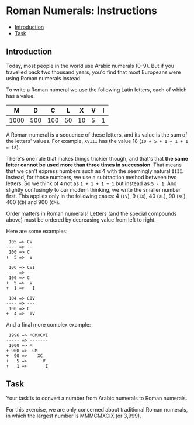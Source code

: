 # Roman Numerals: Instructions

- [Introduction](#introduction)
- [Task](#task)

## Introduction

Today, most people in the world use Arabic numerals (0–9). But if you travelled
back two thousand years, you'd find that most Europeans were using Roman
numerals instead.

To write a Roman numeral we use the following Latin letters, each of which has a
value:

| M    | D   | C   | L   | X   | V   | I   |
| ---- | --- | --- | --- | --- | --- | --- |
| 1000 | 500 | 100 | 50  | 10  | 5   | 1   |

A Roman numeral is a sequence of these letters, and its value is the sum of the
letters' values. For example, `XVIII` has the value 18
(`10 + 5 + 1 + 1 + 1 = 18`).

There's one rule that makes things trickier though, and that's that **the same
letter cannot be used more than three times in succession**. That means that we
can't express numbers such as 4 with the seemingly natural `IIII`. Instead, for
those numbers, we use a subtraction method between two letters. So we think of
`4` not as `1 + 1 + 1 + 1` but instead as `5 - 1`. And slightly confusingly to
our modern thinking, we write the smaller number first. This applies only in the
following cases: 4 (`IV`), 9 (`IX`), 40 (`XL`), 90 (`XC`), 400 (`CD`) and 900
(`CM`).

Order matters in Roman numerals! Letters (and the special compounds above) must
be ordered by decreasing value from left to right.

Here are some examples:

```text
 105 => CV
---- => --
 100 => C
+  5 =>  V
```

```text
 106 => CVI
---- => --
 100 => C
+  5 =>  V
+  1 =>   I
```

```text
 104 => CIV
---- => ---
 100 => C
+  4 =>  IV
```

And a final more complex example:

```text
 1996 => MCMXCVI
----- => -------
 1000 => M
+ 900 =>  CM
+  90 =>    XC
+   5 =>      V
+   1 =>       I
```

## Task

Your task is to convert a number from Arabic numerals to Roman numerals.

For this exercise, we are only concerned about traditional Roman numerals, in
which the largest number is MMMCMXCIX (or 3,999).
